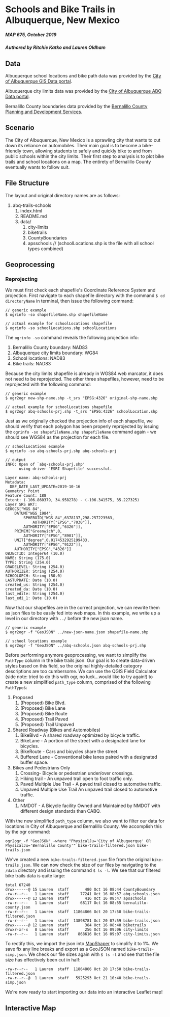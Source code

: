 # Schools and Bike Trails in Albuquerque, New Mexico
##### MAP 675, October 2019
##### Authored by Ritchie Katko and Lauren Oldham

## Data
Albuquerque school locations and bike path data was provided by the [City of Albuquerque GIS Data portal](https://www.cabq.gov/gis/geographic-information-systems-data).

Albuquerque city limits data was provided by the [City of Albuquerque ABQ Data portal](http://www.cabq.gov/abq-data).

Bernalillo County boundaries data provided by the [Bernalillo County Planning and Development Services](https://www.bernco.gov/planning/download-gis-data.aspx).

## Scenario
The City of Albuquerque, New Mexico is a sprawling city that wants to cut down its reliance on automobiles. Their main goal is to become a bike-friendly town, allowing students to safely and quickly bike to and from public schools within the city limits. Their first step to analysis is to plot bike trails and school locations on a map. The entirety of Bernalillo County eventually wants to follow suit.

## File Structure
The layout and original directory names are as follows:
1. abq-trails-schools
    1. index.html
    2. README.md
    3. data/
        1. city-limits
        2. biketrails
        3. CountyBoundaries
        4. apsschools // (schoolLocations.shp is the file with all school types combined)

## Geoprocessing
### Reprojecting
We must first check each shapefile's Coordinate Reference System and projection. First navigate to each shapefile directory with the command `$ cd directoryName` in terminal, then issue the following command:

```
// generic example
$ ogrinfo -so shapefileName.shp shapefileName

// actual example for schoolLocations shapefile
$ ogrinfo -so schoolLocations.shp schoolLocations
```

The `ogrinfo -so` command reveals the following projection info:
1. Bernalillo County boundary: NAD83
2. Albuquerque city limits boundary: WG84
3. School locations: NAD83
4. Bike trails: NAD83

Because the city limits shapefile is already in WGS84 web marcator, it does not need to be reprojected. The other three shapefiles, however, need to be reprojected with the following command:

```
// generic example
$ ogr2ogr new-shp-name.shp -t_srs "EPSG:4326" original-shp-name.shp

// actual example for schoolLocations shapefile
$ ogr2ogr abq-schools-prj.shp -t_srs "EPSG:4326" schoolLocation.shp
```

Just as we originally checked the projection info of each shapefile, we should verify that each polygon has been properly reprojected by issuing the `ogrinfo -so shapefileName.shp shapefileName` command again - we should see WGS84 as the projection for each file.

```
// schoolLocations example
$ ogrinfo -so abq-schools-prj.shp abq-schools-prj

// output
INFO: Open of `abq-schools-prj.shp'
      using driver `ESRI Shapefile' successful.

Layer name: abq-schools-prj
Metadata:
  DBF_DATE_LAST_UPDATE=2019-10-16
Geometry: Point
Feature Count: 188
Extent: (-106.860379, 34.958278) - (-106.341575, 35.227325)
Layer SRS WKT:
GEOGCS["WGS 84",
    DATUM["WGS_1984",
        SPHEROID["WGS 84",6378137,298.257223563,
            AUTHORITY["EPSG","7030"]],
        AUTHORITY["EPSG","6326"]],
    PRIMEM["Greenwich",0,
        AUTHORITY["EPSG","8901"]],
    UNIT["degree",0.0174532925199433,
        AUTHORITY["EPSG","9122"]],
    AUTHORITY["EPSG","4326"]]
OBJECTID: Integer64 (10.0)
NAME: String (175.0)
TYPE: String (254.0)
GRADELEVEL: String (254.0)
AUTHORIZER: String (254.0)
SCHOOLOFCH: String (50.0)
LASTUPDATE: Date (10.0)
created_us: String (254.0)
created_da: Date (10.0)
last_edite: String (254.0)
last_edi_1: Date (10.0)
```

Now that our shapefiles are in the correct projection, we can rewrite them as json files to be easily fed into web maps. In this example, we write up a level in our directory with `../` before the new json name. 

```
// generic example
$ ogr2ogr -f "GeoJSON" ../new-json-name.json shapefile-name.shp

// school locations example
$ ogr2ogr -f "GeoJSON" ../abq-schools.json abq-schools-prj.shp
```

Before performing anymore geoprocessing, we want to simplify the `PathType` column in the bike trails json. Our goal is to create data-driven styles based on this field, so the original highly-detailed category descriptions are too cumbersome. We can use the QGIS Field Calculator (side note: tried to do this with ogr, no luck...would like to try again!) to create a new simplified `path_type` column, comprised of the following `PathType`s:


1. Proposed
    1. (Proposed) Bike Blvd.
    2. (Proposed) Bike Lane
    3. (Proposed) Bike Route
    4. (Proposed) Trail Paved
    5. (Proposed) Trail Unpaved
2. Shared Roadway (Bikes and Automobiles)
    1. BikeBlvd - A shared roadway optimized by bicycle traffic.
    2. BikeLane - A portion of the street with a designated lane for bicycles.
    3. BikeRoute - Cars and bicycles share the street.
    4. Buffered Lane - Conventional bike lanes paired with a designated buffer space.
3. Bikes and Pedestrians Only
    1. Crossing- Bicycle or pedestrian under/over crossings.
    2. Hiking trail - An unpaved trail open to foot traffic only.
    3. Paved Multiple Use Trail - A paved trail closed to automotive traffic.
    4. Unpaved Multiple Use Trail  An unpaved trail closed to automotive traffic.
4. Other
    1. NMDOT - A Bicycle facility Owned and Maintained by NMDOT with different design standards than CABQ.
    
With the new simplified `path_type` column, we also want to filter our data for locations in City of Albuquerque and Bernalillo County. We accomplish this by the ogr command:

    
```
ogr2ogr -f "GeoJSON" -where "PhysicalJu='City of Albuquerque' OR PhysicalJu='Bernalillo County'" bike-trails-filtered.json bike-trails.json
```

We've created a new `bike-trails-filtered.json` file from the original `bike-trails.json`. We can now check the size of our files by navigating to the `/data` directory and issuing the command `$ ls -l`. We see that our filtered bike trails data is quite large:

```
total 67240
drwx------@ 15 Lauren  staff       480 Oct 16 08:44 CountyBoundary
-rw-r--r--   1 Lauren  staff     77241 Oct 16 08:57 abq-schools.json
drwx------@ 13 Lauren  staff       416 Oct 16 08:47 apsschools
-rw-r--r--   1 Lauren  staff     68117 Oct 16 08:55 bernalillo-county.json
-rw-r--r--   1 Lauren  staff  11864866 Oct 20 17:50 bike-trails-filtered.json
-rw-r--r--   1 Lauren  staff  13898781 Oct 20 07:59 bike-trails.json
drwx------@ 12 Lauren  staff       384 Oct 16 08:48 biketrails
drwxr-xr-x   8 Lauren  staff       256 Oct 16 09:06 city-limits
-rw-r--r--   1 Lauren  staff    868616 Oct 16 09:07 city-limits.json
```

To rectify this, we import the json into [MapShaper](https://mapshaper.org/) to simplify it to 1%. We save fix any line breaks and export as a GeoJSON named `bike-trails-simp.json`. We check our file sizes again with `$ ls -l` and see that the file size has effectively been cut in half:

```
-rw-r--r--   1 Lauren  staff  11864866 Oct 20 17:50 bike-trails-filtered.json
-rw-r--r--@  1 Lauren  staff   5925293 Oct 21 10:40 bike-trails-simp.json
```

We're now ready to start importing our data into an interactive Leaflet map!

## Interactive Map